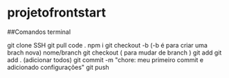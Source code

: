 # projetofrontstart

##Comandos terminal 

git clone SSH
git pull
code .
npm i
git checkout -b (-b é para criar uma brach nova) nome/branch
git checkout ( para mudar de branch )
git add 
git add . (adicionar todos)
git commit -m "chore: meu primeiro commit e adicionado configurações"
git push
